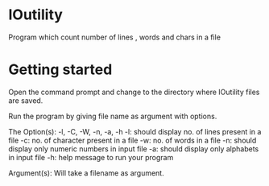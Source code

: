 # IOutility
Program which count number of lines , words and chars in a file

# Getting started
Open the command prompt and change to the directory where IOutility files are saved.

Run the program by giving file name as argument with options.

The Option(s): -l, -C, -W, -n, -a, -h
-l: should display no. of lines present in a file
-c: no. of character present in a file
-w: no. of words in a file
-n: should display only numeric numbers in input file
-a: should display only alphabets in input file
-h: help message to run your program

Argument(s):
Will take a filename as argument.

